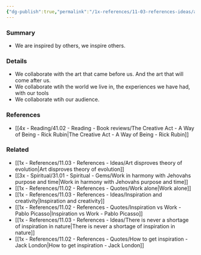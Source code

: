 ```yaml
---
{"dg-publish":true,"permalink":"/1x-references/11-03-references-ideas/all-work-is-collaboration/","title":"All work is collaboration","dgShowBacklinks":false}
---
```



### Summary
- We are inspired by others, we inspire others.

### Details
- We collaborate with the art that came before us. And the art that will come after us. 
- We collaborate wtih the world we live in, the experiences we have had, with our tools
- We collaborate wtih our audience.

### References
- [[4x - Reading/41.02 - Reading - Book reviews/The Creative Act - A Way of Being - Rick Rubin\|The Creative Act - A Way of Being - Rick Rubin]]

### Related
- [[1x - References/11.03 - References - Ideas/Art disproves theory of evolution\|Art disproves theory of evolution]]
- [[3x - Spiritual/31.01 - Spiritual - Gems/Work in harmony with Jehovahs purpose and time\|Work in harmony with Jehovahs purpose and time]]
- [[1x - References/11.02 - References - Quotes/Work alone\|Work alone]]
- [[1x - References/11.03 - References - Ideas/Inspiration and creativity\|Inspiration and creativity]]
- [[1x - References/11.02 - References - Quotes/Inspiration vs Work - Pablo Picasso\|Inspiration vs Work - Pablo Picasso]]
- [[1x - References/11.03 - References - Ideas/There is never a shortage of inspiration in nature\|There is never a shortage of inspiration in nature]]
- [[1x - References/11.02 - References - Quotes/How to get inspiration - Jack London\|How to get inspiration - Jack London]]